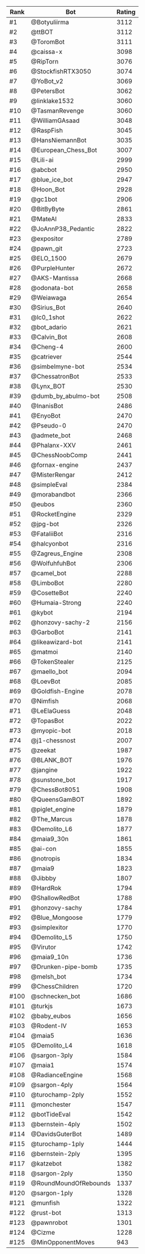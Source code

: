 Rank|Bot|Rating
---|---|---
#1|@Botyuliirma|3112
#2|@ttBOT|3112
#3|@ToromBot|3111
#4|@caissa-x|3098
#5|@RipTorn|3076
#6|@StockfishRTX3050|3074
#7|@YoBot_v2|3069
#8|@PetersBot|3062
#9|@linklake1532|3060
#10|@TasmanRevenge|3060
#11|@WilliamGAsaad|3048
#12|@RaspFish|3045
#13|@HansNiemannBot|3035
#14|@European_Chess_Bot|3007
#15|@Lili-ai|2999
#16|@abcbot|2950
#17|@blue_ice_bot|2947
#18|@Hoon_Bot|2928
#19|@gc1bot|2906
#20|@BitByByte|2861
#21|@MateAI|2833
#22|@JoAnnP38_Pedantic|2822
#23|@expositor|2789
#24|@pawn_git|2723
#25|@ELO_1500|2679
#26|@PurpleHunter|2672
#27|@AKS-Mantissa|2668
#28|@odonata-bot|2658
#29|@Weiawaga|2654
#30|@Sirius_Bot|2640
#31|@lc0_1shot|2622
#32|@bot_adario|2621
#33|@Calvin_Bot|2608
#34|@Cheng-4|2600
#35|@catriever|2544
#36|@simbelmyne-bot|2534
#37|@ChessatronBot|2533
#38|@Lynx_BOT|2530
#39|@dumb_by_abulmo-bot|2508
#40|@InanisBot|2486
#41|@EnyoBot|2470
#42|@Pseudo-0|2470
#43|@admete_bot|2468
#44|@Phalanx-XXV|2461
#45|@ChessNoobComp|2441
#46|@fornax-engine|2437
#47|@MisterRengar|2412
#48|@simpleEval|2384
#49|@morabandbot|2366
#50|@eubos|2360
#51|@RocketEngine|2329
#52|@jpg-bot|2326
#53|@FataliiBot|2316
#54|@halcyonbot|2316
#55|@Zagreus_Engine|2308
#56|@WolfuhfuhBot|2306
#57|@camel_bot|2288
#58|@LimboBot|2280
#59|@CosetteBot|2240
#60|@Humaia-Strong|2240
#61|@kybot|2194
#62|@honzovy-sachy-2|2156
#63|@GarboBot|2141
#64|@likeawizard-bot|2141
#65|@matmoi|2140
#66|@TokenStealer|2125
#67|@maello_bot|2094
#68|@LoevBot|2085
#69|@Goldfish-Engine|2078
#70|@Nimfish|2068
#71|@LeElaGuess|2048
#72|@TopasBot|2022
#73|@myopic-bot|2018
#74|@j1-chessnost|2007
#75|@zeekat|1987
#76|@BLANK_BOT|1976
#77|@jangine|1922
#78|@sunstone_bot|1917
#79|@ChessBot8051|1908
#80|@QueensGamBOT|1892
#81|@piglet_engine|1879
#82|@The_Marcus|1878
#83|@Demolito_L6|1877
#84|@maia9_30n|1861
#85|@ai-con|1855
#86|@notropis|1834
#87|@maia9|1823
#88|@Jibbby|1807
#89|@HardRok|1794
#90|@ShallowRedBot|1788
#91|@honzovy-sachy|1784
#92|@Blue_Mongoose|1779
#93|@simplexitor|1770
#94|@Demolito_L5|1750
#95|@Virutor|1742
#96|@maia9_10n|1736
#97|@Drunken-pipe-bomb|1735
#98|@melsh_bot|1734
#99|@ChessChildren|1720
#100|@schnecken_bot|1686
#101|@turkjs|1673
#102|@baby_eubos|1656
#103|@Rodent-IV|1653
#104|@maia5|1636
#105|@Demolito_L4|1618
#106|@sargon-3ply|1584
#107|@maia1|1574
#108|@RadianceEngine|1568
#109|@sargon-4ply|1564
#110|@turochamp-2ply|1552
#111|@monchester|1547
#112|@botTideEval|1542
#113|@bernstein-4ply|1502
#114|@DavidsGuterBot|1489
#115|@turochamp-1ply|1444
#116|@bernstein-2ply|1395
#117|@katzebot|1382
#118|@sargon-2ply|1350
#119|@RoundMoundOfRebounds|1337
#120|@sargon-1ply|1328
#121|@munfish|1322
#122|@rust-bot|1313
#123|@pawnrobot|1301
#124|@Cizme|1228
#125|@MinOpponentMoves|943
